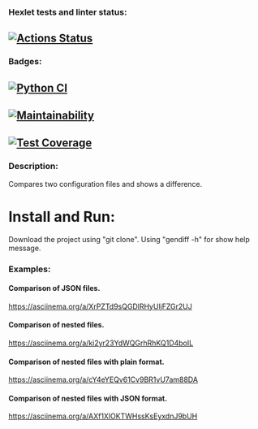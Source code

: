 ### Hexlet tests and linter status:
## [![Actions Status](https://github.com/MD-shka/python-project-50/actions/workflows/hexlet-check.yml/badge.svg)](https://github.com/MD-shka/python-project-50/actions)

### Badges:
## [![Python CI](https://github.com/MD-shka/python-project-50/actions/workflows/pyci.yml/badge.svg)](https://github.com/MD-shka/python-project-50/actions/workflows/pyci.yml)
## [![Maintainability](https://api.codeclimate.com/v1/badges/5df15d6743ae9d153d83/maintainability)](https://codeclimate.com/github/MD-shka/python-project-50/maintainability)
## [![Test Coverage](https://api.codeclimate.com/v1/badges/5df15d6743ae9d153d83/test_coverage)](https://codeclimate.com/github/MD-shka/python-project-50/test_coverage)

### Description:
Compares two configuration files and shows a difference.

# Install and Run:
Download the project using "git clone".
Using "gendiff -h" for show help message.

### Examples:
#### Comparison of JSON files.
https://asciinema.org/a/XrPZTd9sQGDlRHyUljFZGr2UJ

#### Comparison of nested files.
https://asciinema.org/a/ki2yr23YdWQGrhRhKQ1D4boIL

#### Comparison of nested files with plain format.
https://asciinema.org/a/cY4eYEQv61Cv9BR1vU7am88DA

#### Comparison of nested files with JSON format.
https://asciinema.org/a/AXf1XlOKTWHssKsEyxdnJ9bUH